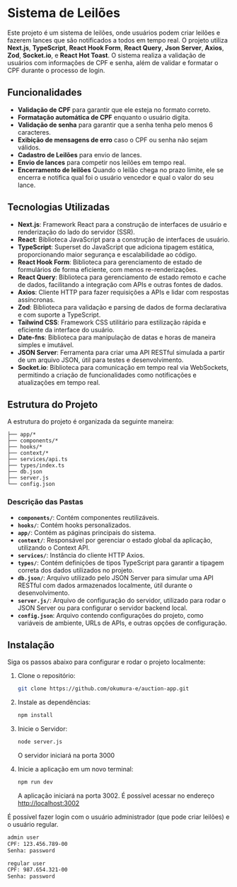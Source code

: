 # Sistema de Leilões

Este projeto é um sistema de leilões, onde usuários podem criar leilões e fazerem lances que são notificados a todos em tempo real. O projeto utiliza **Next.js**, **TypeScript**, **React Hook Form**, **React Query**, **Json Server**, **Axios**, **Zod**, **Socket.io**, e **React Hot Toast**. O sistema realiza a validação de usuários com informações de CPF e senha, além de validar e formatar o CPF durante o processo de login.

## Funcionalidades

- **Validação de CPF** para garantir que ele esteja no formato correto.
- **Formatação automática de CPF** enquanto o usuário digita.
- **Validação de senha** para garantir que a senha tenha pelo menos 6 caracteres.
- **Exibição de mensagens de erro** caso o CPF ou senha não sejam válidos.
- **Cadastro de Leilões** para envio de lances.
- **Envio de lances** para competir nos leilões em tempo real.
- **Encerramento de leilões** Quando o leilão chega no prazo limite, ele se encerra e notifica qual foi o usuário vencedor e qual o valor do seu lance.

## Tecnologias Utilizadas

- **Next.js**: Framework React para a construção de interfaces de usuário e renderização do lado do servidor (SSR).
- **React**: Biblioteca JavaScript para a construção de interfaces de usuário.
- **TypeScript**: Superset do JavaScript que adiciona tipagem estática, proporcionando maior segurança e escalabilidade ao código.
- **React Hook Form**: Biblioteca para gerenciamento de estado de formulários de forma eficiente, com menos re-renderizações.
- **React Query**: Biblioteca para gerenciamento de estado remoto e cache de dados, facilitando a integração com APIs e outras fontes de dados.
- **Axios**: Cliente HTTP para fazer requisições a APIs e lidar com respostas assíncronas.
- **Zod**: Biblioteca para validação e parsing de dados de forma declarativa e com suporte a TypeScript.
- **Tailwind CSS**: Framework CSS utilitário para estilização rápida e eficiente da interface do usuário.
- **Date-fns**: Biblioteca para manipulação de datas e horas de maneira simples e imutável.
- **JSON Server**: Ferramenta para criar uma API RESTful simulada a partir de um arquivo JSON, útil para testes e desenvolvimento.
- **Socket.io**: Biblioteca para comunicação em tempo real via WebSockets, permitindo a criação de funcionalidades como notificações e atualizações em tempo real.


## Estrutura do Projeto

A estrutura do projeto é organizada da seguinte maneira:

```
├── app/*
├── components/* 
├── hooks/*
├── context/*
├── services/api.ts
├── types/index.ts
├── db.json
├── server.js
└── config.json 
```

### Descrição das Pastas

- **`components/`**: Contém componentes reutilizáveis.
- **`hooks/`**: Contém hooks personalizados.
- **`app/`**: Contém as páginas principais do sistema.
- **`context/`**: Responsável por gerenciar o estado global da aplicação, utilizando o Context API.
- **`services/`**:  Instância do cliente HTTP Axios.
- **`types/`**: Contém definições de tipos TypeScript para garantir a tipagem correta dos dados utilizados no projeto.
- **`db.json/`**: Arquivo utilizado pelo JSON Server para simular uma API RESTful com dados armazenados localmente, útil durante o desenvolvimento.
- **`server.js/`**: Arquivo de configuração do servidor, utilizado para rodar o JSON Server ou para configurar o servidor backend local.
- **`config.json`**: Arquivo contendo configurações do projeto, como variáveis de ambiente, URLs de APIs, e outras opções de configuração.


## Instalação

Siga os passos abaixo para configurar e rodar o projeto localmente:

1. Clone o repositório:

   ```bash
   git clone https://github.com/okumura-e/auction-app.git
   ```
   
2. Instale as dependências:
   ```bash
   npm install
   ```

3. Inicie o Servidor:
   ```bash
   node server.js
   ```
    O servidor iniciará na porta 3000

4. Inicie a aplicação em um novo terminal:
   ```bash
   npm run dev
   ```
    A aplicação iniciará na porta 3002. É possível acessar no endereço [http://localhost:3002](http://localhost:3002)
   
É possível fazer login com o usuário administrador (que pode criar leilões) e o usuário regular.
```bash
admin user
CPF: 123.456.789-00
Senha: password
```
```bash
regular user
CPF: 987.654.321-00
Senha: password
```
